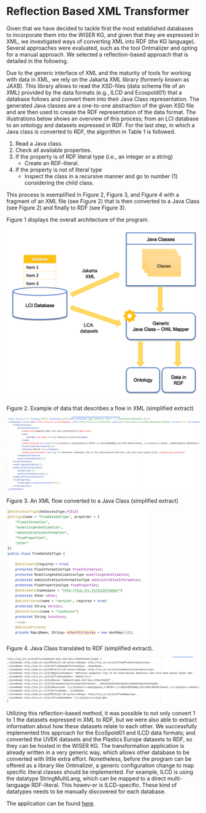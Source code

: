 # Reflection Based XML Transformer

Given that we have decided to tackle first the most established databases to incorporate them into the WISER KG, and given that they are expressed in XML, we investigated ways of converting XML into RDF (the KG language). Several approaches were evaluated, such as the tool Ontmalizer  and opting for a manual approach. We selected a reflection-based approach that is detailed in the following.

Due to the generic interface of XML and the maturity of tools for working with data in XML, we rely on the Jakarta XML library  (formerly known as JAXB). This library allows to read the XSD-files (data schema file of an XML) provided by the data formats (e.g., ILCD and Ecospold01) that a database follows and convert them into their Java Class representation. The generated Java classes are a one-to-one abstraction of the given XSD file and are then used to create the RDF representation of the data format. The illustrations below shows an overview of this process; from an LCI database to an ontology and datasets expressed in RDF. For the last step, in which a Java class is converted to RDF, the algorithm in Table 1 is followed.


1)	Read a Java class.
2)	Check all available properties.
3)	If the property is of RDF literal type (i.e., an integer or a string)
    - Create an RDF-literal.
4)	If the property is not of literal type
    - Inspect the class in a recursive manner and go to number (1) considering the child class.

This process is exemplified in Figure 2, Figure 3, and Figure 4 with a fragment of an XML file (see Figure 2) that is then converted to a Java Class (see Figure 2) and finally to RDF (see Figure 3). 

Figure 1 displays the overall architecture of the program.

![Overall Architecture](Figure1.png "Overall Architecture")
 
Figure 2. Example of data that describes a flow in XML (simplified extract)

![Example of data that describes a flow in XML](Figure2.png "Example of data that describes a flow in XML")
 
Figure 3. An XML flow converted to a Java Class (simplified extract)

![An XML flow converted to a Java Class](Figure3.png "An XML flow converted to a Java Class")
 
Figure 4. Java Class translated to RDF (simplified extract).

![Java Class translated to RDF](Figure4.png "Java Class translated to RDF")


Utilizing this reflection-based method, it was possible to not only convert 1 to 1 the datasets expressed in XML to RDF, but we were also able to extract information about how these datasets relate to each other. We successfully implemented this approach for the EcoSpold01 and ILCD data formats; and converted the UVEK datasets and the Plastics Europe datasets to RDF, so they can be hosted in the WISER KG. 
The transformation application is already written in a very generic way, which allows other database to be converted with little extra effort. Nonetheless, before the program can be offered as a library like Ontmalizer, a generic configuration change to map specific literal classes should be implemented. For example, ILCD is using the datatype StringMultiLang, which can be mapped to a direct multi-language RDF-literal. This howev-er is ILCD-specific. These kind of datatypes needs to be manually discovered for each database.


The application can be found [here](https://github.com/wiser-flagship/wiser-sp4-generic-converter).

